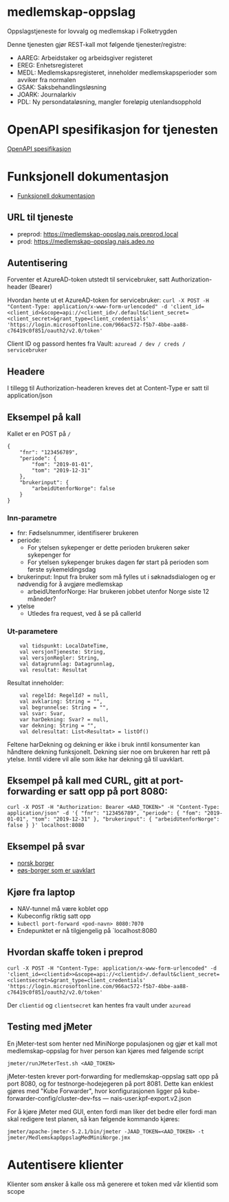 # medlemskap-oppslag
Oppslagstjeneste for lovvalg og medlemskap i Folketrygden

Denne tjenesten gjør REST-kall mot følgende tjenester/registre:

* AAREG: Arbeidstaker og arbeidsgiver registeret
* EREG: Enhetsregisteret
* MEDL: Medlemskapsregisteret, inneholder medlemskapsperioder som avviker fra normalen
* GSAK: Saksbehandlingsløsning
* JOARK: Journalarkiv
* PDL: Ny persondataløsning, mangler foreløpig utenlandsopphold 

# OpenAPI spesifikasjon for tjenesten
[OpenAPI spesifikasjon](src/main/resources/lovme.yaml)

# Funksjonell dokumentasjon
* [Funksjonell dokumentasjon](src/test/resources/dokumentasjon/README.md)

## URL til tjeneste
* preprod: https://medlemskap-oppslag.nais.preprod.local
* prod: https://medlemskap-oppslag.nais.adeo.no

## Autentisering
Forventer et AzureAD-token utstedt til servicebruker, satt Authorization-header (Bearer)

Hvordan hente ut et AzureAD-token for servicebruker:
`curl -X POST -H "Content-Type: application/x-www-form-urlencoded" -d 'client_id=<client_id>&scope=api://<client_id>/.default&client_secret=<client_secret>&grant_type=client_credentials' 'https://login.microsoftonline.com/966ac572-f5b7-4bbe-aa88-c76419c0f851/oauth2/v2.0/token'`

Client ID og passord hentes fra Vault: `azuread / dev / creds / servicebruker`

## Headere
I tillegg til Authorization-headeren kreves det at Content-Type er satt til application/json

## Eksempel på kall

Kallet er en POST på `/`
```
{
    "fnr": "123456789",
    "periode": {
        "fom": "2019-01-01", 
        "tom": "2019-12-31"
    }, 
    "brukerinput": {
        "arbeidUtenforNorge": false
    }
}
```

### Inn-parametre
* fnr: Fødselsnummer, identifiserer brukeren
* periode: 
    * For ytelsen sykepenger er dette perioden brukeren søker sykepenger for
    * For ytelsen sykepenger brukes dagen før start på perioden som første sykemeldingsdag
* brukerinput: Input fra bruker som må fylles ut i søknadsdialogen og er nødvendig for å avgjøre medlemskap
    * arbeidUtenforNorge: Har brukeren jobbet utenfor Norge siste 12 måneder?
* ytelse
    * Utledes fra request, ved å se på callerId

### Ut-parametere
        val tidspunkt: LocalDateTime,
        val versjonTjeneste: String,
        val versjonRegler: String,
        val datagrunnlag: Datagrunnlag,
        val resultat: Resultat
Resultat inneholder:

        val regelId: RegelId? = null,
        val avklaring: String = "",
        val begrunnelse: String = "",
        val svar: Svar,
        var harDekning: Svar? = null,
        var dekning: String = "",
        val delresultat: List<Resultat> = listOf()

Feltene harDekning og dekning er ikke i bruk inntil konsumenter kan håndtere dekning funksjonelt. Dekning sier noe om brukeren har rett på ytelse.
Inntil videre vil alle som ikke har dekning gå til uavklart.

## Eksempel på kall med CURL, gitt at port-forwarding er satt opp på port 8080:
```
curl -X POST -H "Authorization: Bearer <AAD_TOKEN>" -H "Content-Type: application/json" -d '{ "fnr": "123456789", "periode": { "fom": "2019-01-01", "tom": "2019-12-31" }, "brukerinput": { "arbeidUtenforNorge": false } }' localhost:8080
```

## Eksempel på svar
* [norsk borger](src/test/resources/testpersoner/autogenerert/norsk_borger_response.json)
* [eøs-borger som er uavklart](src/test/resources/testpersoner/autogenerert/eøs_borger_uavklart_response.json)

## Kjøre fra laptop
* NAV-tunnel må være koblet opp
* Kubeconfig riktig satt opp
* `kubectl port-forward <pod-navn> 8080:7070`
* Endepunktet er nå tilgjengelig på `localhost:8080

## Hvordan skaffe token i preprod
```
curl -X POST -H "Content-Type: application/x-www-form-urlencoded" -d 'client_id=<clientid>>&scope=api://<clientid>/.default&client_secret=<clientsecret>&grant_type=client_credentials' 'https://login.microsoftonline.com/966ac572-f5b7-4bbe-aa88-c76419c0f851/oauth2/v2.0/token'
```
Der `clientid` og `clientsecret` kan hentes fra vault under `azuread`

## Testing med jMeter
En jMeter-test som henter ned MiniNorge populasjonen og gjør et kall mot medlemskap-oppslag for hver person kan kjøres med følgende script
```
jmeter/runJMeterTest.sh <AAD_TOKEN>
```
jMeter-testen krever port-forwarding for medlemskap-oppslag satt opp på port 8080, og for testnorge-hodejegeren på port 8081. Dette kan enklest gjøres med "Kube Forwarder", hvor konfigurasjonen ligger på kube-forwarder-config/cluster-dev-fss — nais-user.kpf-export.v2.json

For å kjøre jMeter med GUI, enten fordi man liker det bedre eller fordi man skal redigere test planen, så kan følgende kommando kjøres:
```
jmeter/apache-jmeter-5.2.1/bin/jmeter -JAAD_TOKEN=<AAD_TOKEN> -t jmeter/MedlemskapOppslagMedMiniNorge.jmx
```

# Autentisere klienter
Klienter som ønsker å kalle oss må generere et token med vår klientid som scope

